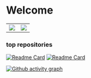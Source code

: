 # Welcome

<table>
  <tr>
    <td align="center" style="padding=0;width=50%;">
      <img align="center" style="padding=0;" src="https://github-readme-stats.vercel.app/api?username=trrt-good&show_icons=true&theme=radical&show_owner=false">
    </td>
    <td align="center" style="padding=0;width=50%;">
      <img align="center" style="padding=0;" src="https://github-readme-stats.vercel.app/api/top-langs/?username=trrt-good&theme=radical">
    </td>
  </tr>
</table>

### top repositories
[![Readme Card](https://github-readme-stats.vercel.app/api/pin/?username=trrt-good&repo=3d-Rendering-JAVA&theme=radical)](https://github.com/trrt-good/3d-Rendering-JAVA) 
[![Readme Card](https://github-readme-stats.vercel.app/api/pin/?username=trrt-good&repo=Gravity-Simulator&theme=radical)](https://github.com/trrt-good/Gravity-Simulator) 

[![Github activity graph](https://activity-graph.herokuapp.com/graph?username=trrt-good&theme=react-dark)](https://github.com/trrt-good/)

